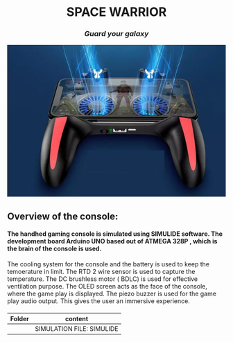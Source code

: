 


<h1 align="center">SPACE WARRIOR</h1>
<h3 align = "center"><i>Guard your galaxy</i></h3>

<p align="center">
  <img width="680" src=" https://github.com/Y-133/M2-EmbSys/blob/main/images/joystick_fan.jpg" alt="Console">
</p>

## Overview of the console: ## 
#### The handhed gaming console is simulated using SIMULIDE software. The development board Arduino UNO based out of ATMEGA 328P , which is the brain of the console is used.
The cooling system for the console and the battery is used to keep the temoerature in limit. The RTD 2 wire sensor is used to capture the temperature. The DC brushless motor 
( BDLC) is used for effective ventilation purpose. The OLED screen acts as the face of the console, where the game play is displayed. The piezo buzzer is used for the game play audio
output. This gives the user an immersive experience. 
####

|Folder | content |
|----| ----|
| | SIMULATION FILE: SIMULIDE |
